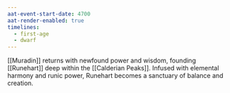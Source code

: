 ```yaml
---
aat-event-start-date: 4700
aat-render-enabled: true
timelines:
  - first-age
  - dwarf
---
```


[[Muradin]] returns with newfound power and wisdom, founding [[Runehart]] deep within the [[Calderian Peaks]]. Infused with elemental harmony and runic power, Runehart becomes a sanctuary of balance and creation.
